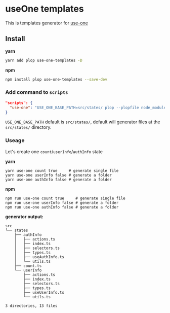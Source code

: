 # useOne templates

This is templates generator for [use-one](https://use-one.com)

## Install

**yarn**

```bash
yarn add plop use-one-templates -D
```

**npm**

```bash
npm install plop use-one-templates --save-dev
```

### Add command to `scripts`

```json
"scripts": {
  "use-one": "USE_ONE_BASE_PATH=src/states/ plop --plopfile node_modules/use-one-templates/plopfile.js",
}
```

`USE_ONE_BASE_PATH` default is `src/states/`, default will generator files at the `src/states/` directory.

### Useage

Let's create one `count`/`userInfo`/`authInfo` state

**yarn**

```base
yarn use-one count true     # generate single file
yarn use-one userInfo false # generate a folder
yarn use-one authInfo false # generate a folder
```

**npm**

```base
npm run use-one count true     # generate single file
npm run use-one userInfo false # generate a folder
npm run use-one authInfo false # generate a folder
```

**generator output:**

```
src
└── states
    ├── authInfo
    │   ├── actions.ts
    │   ├── index.ts
    │   ├── selectors.ts
    │   ├── types.ts
    │   ├── useAuthInfo.ts
    │   └── utils.ts
    ├── count.ts
    └── userInfo
        ├── actions.ts
        ├── index.ts
        ├── selectors.ts
        ├── types.ts
        ├── useUserInfo.ts
        └── utils.ts

3 directories, 13 files
```
